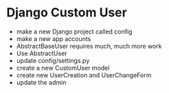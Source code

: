 # Django Custom User
- make a new Django project called config
- make a new app accounts
- AbstractBaseUser requires much, much more work
- Use AbstractUser 
- update config/settings.py
- create a new CustomUser model
- create new UserCreation and UserChangeForm
- update the admin
